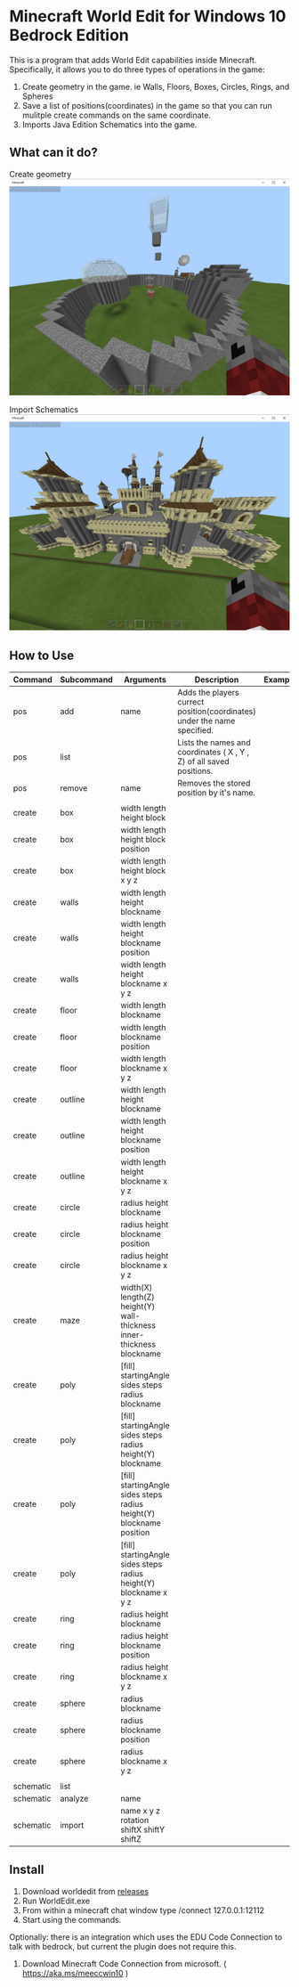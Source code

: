 
# Minecraft World Edit for Windows 10 Bedrock Edition


This is a program that adds World Edit capabilities inside Minecraft. Specifically, it allows you to do three types of operations in the game:
1. Create geometry in the game. ie Walls, Floors, Boxes, Circles, Rings, and Spheres
2. Save a list of positions(coordinates) in the game so that you can run mulitple create commands on the same coordinate.
3. Imports Java Edition Schematics into the game.

## What can it do?
Create geometry
![](geo.jpg)

Import Schematics
![](schem.jpg)
## How to Use
| Command | Subcommand | Arguments | Description | Example |
|---------|------------|-------------|---------|---------|
|pos         | add          | name  | Adds the players currect position(coordinates) under the name specified.        | |
|pos         | list         |       | Lists the names and coordinates ( X , Y , Z) of all saved positions.    |  |
|pos         | remove       | name  | Removes the stored position by it's name.        | |
|||  || |
|create      | box     | width length height block |         | |
|create      | box     | width length height block position|         | |
|create      | box     | width length height block x y z|         | |
|create      | walls  | width length height blockname |         | |
|create      | walls  | width length height blockname position|         | |
|create      | walls  | width length height blockname x y z|         | |
|create      | floor   | width length blockname             |         | |
|create      | floor   | width length blockname position            |         | |
|create      | floor   | width length blockname x y z            |         | |
|create      | outline | width length height blockname|         | |
|create      | outline | width length height blockname position|         | |
|create      | outline | width length height blockname x y z|         | |
|create      | circle  | radius height blockname   |         | |
|create      | circle  | radius height blockname position            |         | |
|create      | circle  | radius height blockname x y z        |         | |
|create      | maze | width(X) length(Z) height(Y) wall-thickness inner-thickness blockname| ||
|create      | poly | [fill] startingAngle sides steps radius blockname | ||
|create      | poly | [fill] startingAngle sides steps radius height(Y) blockname | ||
|create      | poly | [fill] startingAngle sides steps radius height(Y) blockname position | ||
|create      | poly | [fill] startingAngle sides steps radius height(Y) blockname x y z | ||
|create      | ring | radius height blockname |         | |
|create      | ring | radius height blockname position |         | |
|create      | ring | radius height blockname x y z |         | |
|create      | sphere | radius blockname |         | |
|create      | sphere | radius blockname position |         | |
|create      | sphere | radius blockname x y z |         | |
|  |           |             |         | |
|schematic   | list          |             |         | |
|schematic   | analyze | name             |         | |
|schematic   | import | name x y z rotation shiftX shiftY shiftZ  |         | |

## Install
1. Download worldedit from [releases](https://github.com/The-HeX/mcpe-geometry-generator/releases)
2. Run WorldEdit.exe
3. From within a minecraft chat window type /connect 127.0.0.1:12112 
4. Start using the commands.

Optionally: there is an integration which uses the EDU Code Connection to talk with bedrock, but current the plugin does not require this. 
1. Download Minecraft Code Connection from microsoft. ( https://aka.ms/meeccwin10 )

